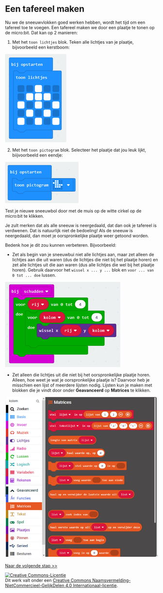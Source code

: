 # Een tafereel maken

Nu we de sneeuwvlokken goed werken hebben, wordt het tijd om een tafereel toe te voegen. Een tafereel maken we door een plaatje te tonen op de micro:bit. Dat kan op 2 manieren:

1. Met het `toon lichtjes` blok. Teken alle lichtjes van je plaatje, bijvoorbeeld een kerstboom:

![kerstboom](images/kerstboom.png)

2. Met het `toon pictogram` blok. Selecteer het plaatje dat jou leuk lijkt, biijvoorbeeld een eendje:

![kerstboom](images/eendje.png)

Test je nieuwe sneeuwbol door met de muis op de witte cirkel op de micro:bit te klikken.

Je zult merken dat als alle sneeuw is neergedaald, dat dan ook je tafereel is verdwenen. Dat is natuurlijk niet de bedoeling! Als de sneeuw is neergedaald, dan moet je oorspronkelijke plaatje weer getoond worden.

Bedenk hoe je dit zou kunnen verbeteren. Bijvoorbeeld:

- Zet als begin van je sneeuwbui niet alle lichtjes aan, maar zet alleen de lichtjes aan die uit waren (dus de lichtjes die niet bij het plaatje horen) en zet alle lichtjes uit die aan waren (dus alle lichtjes die wel bij het plaatje horen). Gebruik daarvoor het `wissel x ... y ...` blok en `voor ... van 0 tot ... doe` lussen.

![wissel](images/wissel.png)

- Zet alleen die lichtjes uit die niet bij het oorspronkelijke plaatje horen. Alleen, hoe weet je wat je oorspronkelijke plaatje is? Daarvoor heb je misschien een lijst of meerdere lijsten nodig. Lijsten kun je maken met blokken die je vindt door onder **Geavanceerd** op **Matrices** te klikken.

![matrices](images/matrices.png)

[Naar de volgende stap >>](stap_4.md)

<a rel="license" href="http://creativecommons.org/licenses/by-nc-sa/4.0/"><img alt="Creative Commons-Licentie" style="border-width:0" src="https://i.creativecommons.org/l/by-nc-sa/4.0/88x31.png" /></a><br />Dit werk valt onder een <a rel="license" href="http://creativecommons.org/licenses/by-nc-sa/4.0/deed.nl">Creative Commons Naamsvermelding-NietCommercieel-GelijkDelen 4.0 Internationaal-licentie</a>.
